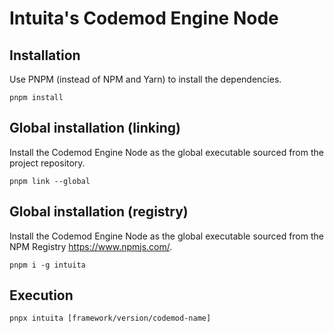 # Intuita's Codemod Engine Node

## Installation

Use PNPM (instead of NPM and Yarn) to install the dependencies.

    pnpm install

## Global installation (linking)

Install the Codemod Engine Node as the global executable sourced from the project repository.

    pnpm link --global

## Global installation (registry)

Install the Codemod Engine Node as the global executable sourced from the NPM Registry https://www.npmjs.com/.

    pnpm i -g intuita

## Execution

    pnpx intuita [framework/version/codemod-name]
